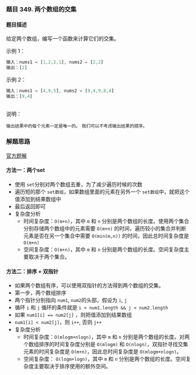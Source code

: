### 题目 349. 两个数组的交集
#### 题目描述
给定两个数组，编写一个函数来计算它们的交集。

示例 1：

```js
输入：nums1 = [1,2,2,1], nums2 = [2,2]
输出：[2]
```
示例 2：

```js
输入：nums1 = [4,9,5], nums2 = [9,4,9,8,4]
输出：[9,4]
 
```

说明：

`输出结果中的每个元素一定是唯一的。`
`我们可以不考虑输出结果的顺序。`

### 解题思路
[官方题解](https://leetcode-cn.com/problems/intersection-of-two-arrays/solution/liang-ge-shu-zu-de-jiao-ji-by-leetcode-solution/ )
#### 方法一：两个set
- 使用 `set`分别对两个数组去重，为了减少遍历时候的次数
- 遍历短的那个 `set数组`，如果数组里面的元素在另外一个 `set数组`中，就把这个值添加到结果数组中
- 最后返回即可
- 复杂度分析
  - 时间复杂度：`O(m+n)`，其中 `m` 和 `n` 分别是两个数组的长度。使用两个集合分别存储两个数组中的元素需要 `O(m+n)` 的时间，遍历较小的集合并判断元素是否在另一个集合中需要 `O(min(m,n))` 的时间，因此总时间复杂度是 `O(m+n)`
  - 空间复杂度：`O(m+n)`，其中 `m` 和 `n` 分别是两个数组的长度。空间复杂度主要取决于两个集合。

#### 方法二：排序 + 双指针
- 如果两个数组有序，可以使用双指针的方法得到两个数组的交集。
- 第一步，两个数组排序
- 两个指针分别指向 `num1`, `num2`的头部，假设为 `i`, `j`
- 循环 `i` 和 `j` 循环的条件就是 `i < num1.length && j < num2.length`
- 如果 `num1[i] == num2[j]` ，则把值添加到结果数组
- `num1[i] < num2[j]`，则 `i++`, 否则 `j++`
- 复杂度分析
  - 时间复杂度：`O(mlogm+nlogn)`，其中 `m` 和 `n` 分别是两个数组的长度。对两个数组排序的时间复杂度分别是 `O(mlogm)` 和 `O(nlogn)`，双指针寻找交集元素的时间复杂度是 `O(m+n)`，因此总时间复杂度是 `O(mlogm+nlogn)`。
  - 空间复杂度： `O(logm+logn)`，其中 `m` 和 `n` 分别是两个数组的长度。空间复杂度主要取决于排序使用的额外空间。


